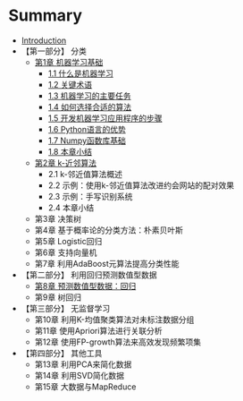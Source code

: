 # Summary

* [Introduction](README.md)
* 【第一部分】 分类
  * [第1章 机器学习基础](di-1-zhang-ji-qi-xue-xi-ji-chu.md)
    * [1.1 什么是机器学习](11-shi-yao-shi-ji-qi-xue-xi.md)
    * [1.2 关键术语](12-guan-jian-zhu-yu.md)
    * [1.3 机器学习的主要任务](13-ji-qi-xue-xi-de-zhu-yao-ren-wu.md)
    * [1.4 如何选择合适的算法](14-ru-he-xuan-ze-he-shi-de-suan-fa.md)
    * [1.5 开发机器学习应用程序的步骤](15-kai-fa-ji-qi-xue-xi-ying-yong-cheng-xu-de-bu-zou.md)
    * [1.6 Python语言的优势](16-pythonyu-yan-de-you-shi.md)
    * [1.7 Numpy函数库基础](17-numpyhan-shu-ku-ji-chu.md)
    * [1.8 本章小结](18-ben-zhang-xiao-jie.md)
  * [第2章 k-近邻算法](di-2-zhang-k-jin-lin-suan-fa.md)
    * 2.1 k-邻近值算法概述
    * 2.2 示例：使用k-邻近值算法改进约会网站的配对效果
    * 2.3 示例：手写识别系统
    * 2.4 本章小结
  * 第3章 决策树
  * 第4章 基于概率论的分类方法：朴素贝叶斯
  * 第5章 Logistic回归
  * 第6章 支持向量机
  * 第7章 利用AdaBoost元算法提高分类性能
* 【第二部分】 利用回归预测数值型数据
  * [第8章 预测数值型数据：回归](di-8-zhang-yu-ce-shu-zhi-xing-shu-ju-ff1a-hui-gui.md)
  * 第9章  树回归
* 【第三部分】 无监督学习
  * 第10章 利用K-均值聚类算法对未标注数据分组
  * 第11章 使用Apriori算法进行关联分析
  * 第12章 使用FP-growth算法来高效发现频繁项集
* 【第四部分】 其他工具
  * 第13章 利用PCA来简化数据
  * 第14章 利用SVD简化数据
  * 第15章 大数据与MapReduce



